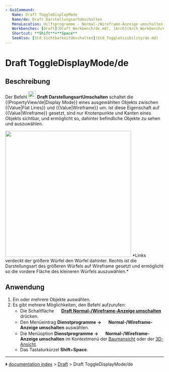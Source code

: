 ```yaml
---
- GuiCommand:
   Name: Draft ToggleDisplayMode
   Name/de: Draft DarstellungsartUmschalten
   MenuLocation: Hilfsprogramme - Normal-/Wireframe-Anzeige umschalten
   Workbenches: [Draft](Draft_Workbench/de.md), [Arch](Arch_Workbench/de.md)
   Shortcut: **Shift**+**Space**
   SeeAlso: [Std SichtbarkeitUmschalten](Std_ToggleVisibility/de.md)
---
```


# Draft ToggleDisplayMode/de



## Beschreibung

Der Befehl <img alt="" src=images/Draft_ToggleDisplayMode.svg  style="width:24px;"> **Draft DarstellungsartUmschalten** schaltet die {{PropertyView/de|Display Mode}} eines ausgewählten Objekts zwischen {{Value|Flat Lines}} und {{Value|Wireframe}} um. Ist diese Eigenschaft auf {{Value|Wireframe}} gesetzt, sind nur Knotenpunkte und Kanten eines Objekts sichtbar, und ermöglicht so, dahinter befindliche Objekte zu sehen und auszuwählen.

<img alt="" src=images/Draft_ToggleDisplayMode_example.png  style="width:400px;"> 
*Links verdeckt der größere Würfel den Würfel dahinter. Rechts ist die Darstellungsart des größeren Würfels auf Wireframe gesetzt und ermöglicht so die vordere Fläche des kleineren Würfels auszuwählen.*



## Anwendung

1.  Ein oder mehrere Objekte auswählen.
2.  Es gibt mehrere Möglichkeiten, den Befehl aufzurufen:
    -   Die Schaltfläche **<img src="images/Draft_ToggleDisplayMode.svg" width=16px> [Draft Normal-/Wireframe-Anzeige umschalten](Draft_ToggleDisplayMode/de.md)** drücken.
    -   Den Menüeintrag **Dienstprogramme → <img src="images/Draft_ToggleDisplayMode.svg" width=16px> Normal-/Wireframe-Anzeige umschalten** auswählen.
    -   Die Menüoption **Dienstprogramme → <img src="images/Draft_ToggleDisplayMode.svg" width=16px> Normal-/Wireframe-Anzeige umschalten** im Kontextmenü der [Baumansicht](Tree_view/de.md) oder der [3D-Ansicht](3D_view/de.md).
    -   Das Tastaturkürzel **Shift**+**Space**.



---
⏵ [documentation index](../README.md) > [Draft](Draft_Workbench.md) > Draft ToggleDisplayMode/de
